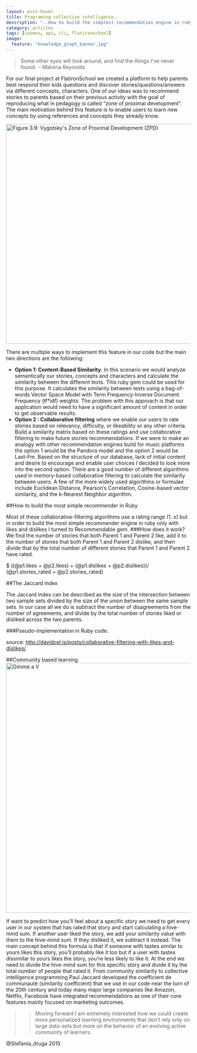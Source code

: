 ```yaml
---
layout: post-hover
title: Programing collective intelligence..
description: "..How to build the simplest recommendation engine in ruby"
category: articles
tags: [cosmos, api, cli, flatironschool]
image:
  feature: "knowledge_graph_banner.jpg"
---
```


> Some other eyes will look around, and find the things I've never found.
--Malvina Reynolds

For our final project at FlatironSchool we created a platform to help parents best respond their kids questions and discover stories/questions/answers via different concepts, characters. One of our ideas was to recommend stories to parents based on their previous activity with the goal of reproducing what in pedagogy is called “zone of proximal development”. The main motivation behind this feature is to enable users to learn new concepts by using references and concepts they already know.

<a data-flickr-embed="true"  href="https://www.flickr.com/photos/bferster/15156617496/in/photolist-ocp6Ds-fddyqQ-ovDKEK-owiUAg-otBETz-ehnmSk-obPETQ-nW2Sop-owytzH-9C31Sn-owD4wc-p6kCkj-xMN5NJ-wTeL42-xMLZ9j-xxAEpH-xPf8i1-xxAukp-ovRVRd-oezpXN-wLjZwS-sJEpUw-xuyvQ6-xA8Yxt-xbNusY-wKPAzD-xsnkiJ-xKCdgX-xsnjTW-xKCcQB-x3Xojz-w6N5SC-w73vPc-wS1P3C-xF7mAr-x3evQN-xiu16d-wL5rkX-t7gBVu-wKXDpE-xKAqGT-wKUvmm-8f3KNU-ovMMm2-je65xE-9z68a5-AUzg4-oac1ra-7P1AHV-6aS7FE" title="Figure 3.9: Vygotsky&#x27;s Zone of Proximal Development (ZPD)"><img src="https://farm4.staticflickr.com/3903/15156617496_4e933ea73c_b.jpg" width="600" height="600" alt="Figure 3.9: Vygotsky&#x27;s Zone of Proximal Development (ZPD)"></a><script async src="//embedr.flickr.com/assets/client-code.js" charset="utf-8"></script>

There are multiple ways to implement this feature in our code but the main two directions are the following:

* __Option 1: Content-Based Similarity__. In this scenario we would analyze semantically our stories, concepts and characters and calculate the similarity between the different texts. This ruby gem could be used for this purpose. It calculates the similarity between texts using a bag-of-words Vector Space Model with Term Frequency-Inverse Document Frequency (tf*idf) weights. The problem with this approach is that our application would need to have a significant amount of content in order to get observable results.
* __Option 2 : Collaborative filtering__ where we enable our users to rate stories based on relevancy, difficulty, or likeability or any other criteria. Build a similarity matrix based on these ratings and use collaborative filtering to make future stories recommendations.
If we were to make an analogy with other recommendation engines build for music platforms the option 1 would be the Pandora model and the option 2 would be Last-Fm.
Based on the structure of our database, lack of initial content and desire to encourage and enable user choices I decided to look more into the second option.
There are a good number of different algorithms used in memory-based collaborative filtering to calculate the similarity between users. A few of the more widely used algorithms or formulae include Euclidean Distance, Pearson’s Correlation, Cosine-based vector similarity, and the k-Nearest Neighbor algorithm.

##How to build the most simple recommender in Ruby

Most of these collaborative-filtering algorithms use a rating range (1..x) but in order to build the most simple recommender engine in ruby only with likes and dislikes I turned to Recommendable gem.
###How does it work?
We find the number of stories that both Parent 1 and Parent 2 like, add it to the number of stories that both Parent 1 and Parent 2 dislike, and then divide that by the total number of different stories that Parent 1 and Parent 2 have rated.

$ ((@p1.likes + @p2.likes) + (@p1.dislikes + @p2.dislikes))/ (@p1.stories_rated + @p2.stories_rated)

##The Jaccard index

The Jaccard index can be described as the size of the intersection between two sample sets divided by the size of the union between the same sample sets.
In our case all we do is subtract the number of disagreements from the number of agreements, and divide by the total number of stories liked or disliked across the two parents.

###Pseudo-implementation in Ruby code:
<script src="https://gist.github.com/stefania11/b4d44c1078361277a1b7.js"></script>
source: http://davidcel.is/posts/collaborative-filtering-with-likes-and-dislikes/

##Community based learning
<a data-flickr-embed="true"  href="https://www.flickr.com/photos/albertovo5/4113467727/in/photolist-7guADn-fQi9kb-95aKAn-j5iVxT-jj4mNb-i7Sk4z-feNTmi-7ndqJm-eJKuJm-aQgwca-pSnSW1-id4NKW-bW37Jb-h77Syf-iPpASY-79pRfj-jM9vFh-7HHDbg-4x3oAi-a8pWSS-g6YGtt-8jqFRH-exzvcz-nPFdZ5-fqNC7N-eeo47-n77LrV-haLQDC-hqHA2j-fETGyc-mN1iRR-8EMnHr-he54GG-4jNZ8d-mQZzKD-eUW7bd-fXsfDv-atGbxj-e5cZ8s-FA2hH-jA6xwo-9viFEH-9JMu7Z-q5rndx-jBz1MA-sqn5Ws-481nio-hxSHX8-7pJDFt-xZ2zch" title="Gimme a V"><img src="https://farm3.staticflickr.com/2639/4113467727_95a6b15d56_b.jpg" width="1024" height="683" alt="Gimme a V"></a><script async src="//embedr.flickr.com/assets/client-code.js" charset="utf-8"></script>


If want to predict how you’ll feel about a specific story we need to get every user in our system that has rated that story and start calculating a hive-mind sum. If another user liked the story, we add your similarity value with them to the hive-mind sum. If they disliked it, we subtract it instead.
The main concept behind this formula is that if someone with tastes similar to yours likes this story, you’ll probably like it too but if a user with tastes dissimilar to yours likes the story, you’re less likely to like it. At the end we need to divide the hive-mind sum for this specific story and divide it by the total number of people that rated it.
From community similarity to collective intelligence programming
Paul Jaccard developed the coefficient de communauté (similarity coefficient) that we use in our code near the turn of the 20th century and today many major large companies like Amazon, Netflix, Facebook have integrated recommendations as one of their core features mainly focused on marketing outcomes.


>> Moving forward I am extremely interested how we could create more personalized learning environments that don’t rely only on large data-sets but more on the behavior of an evolving active community of learners.

@Stefania_druga 2015 
